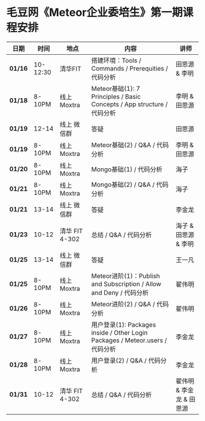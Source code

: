 # 毛豆网《Meteor企业委培生》第一期课程安排

| 日期  | 时间   | 地点 | 内容 | 讲师 |
|-------|-------|------|------|------|
| **01/16** |10-12:30 | 清华FIT | 搭建环境：Tools / Commands / Prerequities / 代码分析 | 田思源 & 李明  |
| **01/18** | 8-10PM  | 线上 Moxtra    | Meteor基础(1): 7 Principles / Basic Concepts / App structure / 代码分析     | 李明 & 田思源     |
| **01/19** | 12-14   | 线上 微信群  | 答疑  |田思源 |
| **01/19** | 8-10PM  | 线上 Moxtra | Meteor基础(2) / Q&A  / 代码分析 | 李明 & 田思源    |
| **01/20** | 8-10PM  | 线上 Moxtra    | Mongo基础(1) / 代码分析 | 海子 |
| **01/21** | 8-10PM  | 线上 Moxtra    | Mongo基础(2) / Q&A / 代码分析 | 海子 |
| **01/21** | 13-14   | 线上 微信群  | 答疑  | 李金龙 |
| **01/23** | 10-12   | 清华 FIT 4-302 | 总结 / Q&A / 代码分析 | 海子 & 田思源 & 李明 |
| **01/25** | 13-14   | 线上 微信群  | 答疑  | 王一凡 |
| **01/25** | 8-10PM  | 线上 Moxtra | Meteor进阶(1)：Publish and Subscription / Allow and Deny / 代码分析 | 翟伟明 |
| **01/26** | 8-10PM  | 线上 Moxtra | Meteor进阶(2) /  Q&A / 代码分析 | 翟伟明 |
| **01/27** | 8-10PM  | 线上 Moxtra | 用户登录(1): Packages inside / Other Login Packages / Meteor.users / 代码分析 | 李金龙 |
| **01/28** | 8-10PM  | 线上 Moxtra | 用户登录(2) /  Q&A / 代码分析 | 李金龙 |
| **01/31** | 10-12  | 清华 FIT 4-302 | 总结 / Q&A / 代码分析 | 翟伟明 & 李金龙 & 田思源 |
